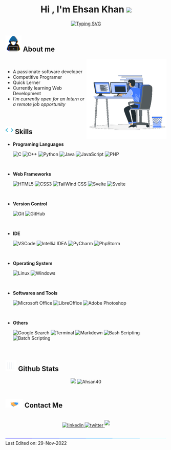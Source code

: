 <h1 align="center"><b>Hi , I'm Ehsan Khan </b><img src="https://media.giphy.com/media/hvRJCLFzcasrR4ia7z/giphy.gif" width="35"></h1>

<p align="center">
  <a href="https://git.io/typing-svg"><img src="https://readme-typing-svg.demolab.com?font=Fira+Code&pause=1000&width=435&lines=Assalamu+Alaikum+Warahmatullah...%E2%9D%A4" alt="Typing SVG" />
  </a>
</p>


## <picture><img src = "img/about_me.gif" width = 50px></picture>  **About me**

<picture> <img align="right" src="img/Right_Side.gif" width = 250px></picture>
<br>

- A passionate software developer
- Competitive Programer 
- Quick Lerner <!--[link](https://ehsan.pages.dev)-->
- Currently learning Web Development
- _I’m currently open for an Intern or a remote job opportunity_ <!--, this is [my resume](https://read.cv)-->

<br>

## <img src="img/code.gif" width ="25"><b> Skills</b>

<p align="center">

- **Programing Languages**
    
    ![C](https://img.shields.io/badge/-C%20-%232370ED.svg?style=for-the-badge&logo=c&logoColor=white)
    ![C++](https://img.shields.io/badge/C++%20-%2300599C.svg?style=for-the-badge&logo=c%2B%2B&logoColor=white)
    ![Python](https://img.shields.io/badge/Python%20-%2314354C.svg?style=for-the-badge&logo=python&logoColor=white)
    ![Java](https://img.shields.io/badge/Java%20-F22F46.svg?style=for-the-badge&logo=java&logoColor=white)
   ![JavaScript](https://img.shields.io/badge/JavaScript%20-%23F7DF1E.svg?style=for-the-badge&logo=javascript&logoColor=black)
   ![PHP](https://img.shields.io/badge/PHP%20-777BB4?style=for-the-badge&logo=PHP&logoColor=black)

<br>   
    
- **Web Frameworks**

   ![HTML5](https://img.shields.io/badge/HTML5%20-%23E34F26.svg?style=for-the-badge&logo=html5&logoColor=white)
   ![CSS3](https://img.shields.io/badge/CSS%20-%231572B6.svg?style=for-the-badge&logo=css3&logoColor=white)
   ![TailWind CSS](https://img.shields.io/badge/TailWind%20CSS%20-%2306B6D6.svg?style=for-the-badge&logo=tailwindcss&logoColor=white)
   ![Svelte](https://img.shields.io/badge/Svelte%20-%23FF3E00.svg?style=for-the-badge&logo=svelte&logoColor=white)
   ![Svelte](https://img.shields.io/badge/Django%20-%23092E20.svg?style=for-the-badge&logo=django&logoColor=white)
    
<br>


- **Version Control**

    ![Git](https://img.shields.io/badge/Git-%23F05033.svg?style=for-the-badge&logo=git&logoColor=white)
![GitHub](https://img.shields.io/badge/Github-%23121011.svg?style=for-the-badge&logo=github&logoColor=white)

<br>


- **IDE**

    ![VSCode](https://img.shields.io/badge/VSCode-0078d7.svg?style=for-the-badge&logo=visual-studio-code&logoColor=white)
    ![IntelliJ IDEA](https://img.shields.io/badge/IntelliJ%20IDEA-1B6AC6?style=for-the-badge&logo=intellijidea&logoColor=black)
    ![PyCharm](https://img.shields.io/badge/PyCharm-FFFC00?style=for-the-badge&logo=pycharm&logoColor=black)
    ![PhpStorm](https://img.shields.io/badge/PhpStorm-A100FF?style=for-the-badge&logo=PhpStorm&logoColor=black)

<br>


- **Operating System**

    ![Linux](https://img.shields.io/badge/Linux-FCC624?style=for-the-badge&logo=linux&logoColor=black)
    ![Windows](https://img.shields.io/badge/Windows-0078D4?style=for-the-badge&logo=windows11&logoColor=black)

<br>

- **Softwares and Tools**

    ![Microsoft Office](https://img.shields.io/badge/Microsoft%20Office-D83B01?style=for-the-badge&logo=microsoftoffice&logoColor=black)
    ![LibreOffice](https://img.shields.io/badge/LibreOffice-18A303?style=for-the-badge&logo=libreoffice&logoColor=black)
    ![Adobe Photoshop](https://img.shields.io/badge/Photoshop-31A8FF?style=for-the-badge&logo=AdobePhotoshop&logoColor=black)

<br>

- **Others**

    ![Google Search](https://img.shields.io/badge/Google%20Search-%234285F4.svg?style=for-the-badge&logo=google&logoColor=white)
    ![Terminal](https://img.shields.io/badge/Terminal-%23241F31.svg?style=for-the-badge&logo=gnometerminal&logoColor=white)
    ![Markdown](https://img.shields.io/badge/Markdown-%23000000.svg?style=for-the-badge&logo=markdown&logoColor=white)
    ![Bash Scripting](https://img.shields.io/badge/Bash%20Scripting-%234EAA25.svg?style=for-the-badge&logo=gnubash&logoColor=white)
    ![Batch Scripting](https://img.shields.io/badge/Batch%20Scripting-%234D4D4D.svg?style=for-the-badge&logo=windowsterminal&logoColor=white)


</p>
<br>

## <img src="img/Stats.gif" width="35"><b> Github Stats </b>

<div align="center">
  <img src="https://github-readme-stats.vercel.app/api?username=ahsan40&include_all_commits=true&count_private=true&show_icons=true&line_height=20&title_color=0D9488&text_color=D3D3D3&theme=transparent" width="450"/>
  <img src="https://github-readme-stats.vercel.app/api/top-langs?username=ahsan40&show_icons=true&locale=en&layout=compact&line_height=20&title_color=0D9488&icon_color=2234AE&text_color=D3D3D3&theme=transparent" width="375"  alt="Ahsan40"/>
</div>
<br>


## <img src="img/handshake.gif" width ="55"> <b> Contact Me</b>
<br>
<div align='center'>
<a href="https://linkedin.com/in/ehsan18t" target="_blank">
<img src="https://img.shields.io/badge/linkedin:  ehsan18t-%2300acee.svg?color=405DE6&style=for-the-badge&logo=linkedin&logoColor=white" alt=linkedin style="margin-bottom: 5px;"/>
</a>
<a href="https://twitter.com/ehsan18t" target="_blank">
<img src="https://img.shields.io/badge/twitter:  ehsan18t-%2300acee.svg?color=1DA1F2&style=for-the-badge&logo=twitter&logoColor=white" alt=twitter style="margin-bottom: 5px;"/>
</a>
<a href="mailto:ehsan18t@gmail.com" target="_blank">
<img src="https://img.shields.io/badge/gmail:  ehsan18t-%23EA4335.svg?style=for-the-badge&logo=gmail&logoColor=white" t=mail style="margin-bottom: 5px;" />
</a>
</div>
<br>

<img src="img/line.gif">
Last Edited on: 29-Nov-2022